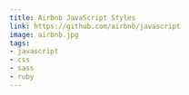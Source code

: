 ```yaml
---
title: Airbnb JavaScript Styles
link: https://github.com/airbnb/javascript
image: airbnb.jpg
tags:
- javascript
- css
- sass
- ruby
---
```

